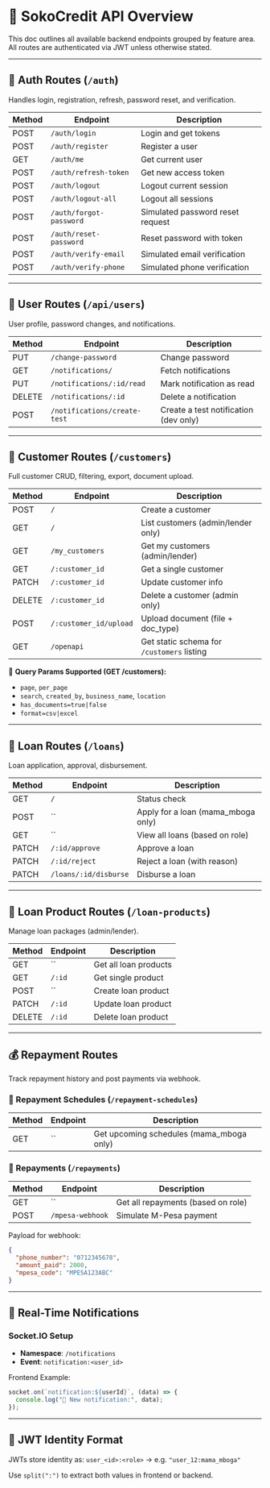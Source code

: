 # 🚀 **SokoCredit API Overview**

This doc outlines all available backend endpoints grouped by feature area. All routes are authenticated via JWT unless otherwise stated.

---

## 🔐 **Auth Routes** (`/auth`)

Handles login, registration, refresh, password reset, and verification.

| Method | Endpoint                | Description                      |
| ------ | ----------------------- | -------------------------------- |
| POST   | `/auth/login`           | Login and get tokens             |
| POST   | `/auth/register`        | Register a user                  |
| GET    | `/auth/me`              | Get current user                 |
| POST   | `/auth/refresh-token`   | Get new access token             |
| POST   | `/auth/logout`          | Logout current session           |
| POST   | `/auth/logout-all`      | Logout all sessions              |
| POST   | `/auth/forgot-password` | Simulated password reset request |
| POST   | `/auth/reset-password`  | Reset password with token        |
| POST   | `/auth/verify-email`    | Simulated email verification     |
| POST   | `/auth/verify-phone`    | Simulated phone verification     |

---

## 👤 **User Routes** (`/api/users`)

User profile, password changes, and notifications.

| Method | Endpoint                     | Description                           |
| ------ | ---------------------------- | ------------------------------------- |
| PUT    | `/change-password`           | Change password                       |
| GET    | `/notifications/`            | Fetch notifications                   |
| PUT    | `/notifications/:id/read`    | Mark notification as read             |
| DELETE | `/notifications/:id`         | Delete a notification                 |
| POST   | `/notifications/create-test` | Create a test notification (dev only) |

---

## 👥 **Customer Routes** (`/customers`)

Full customer CRUD, filtering, export, document upload.

| Method | Endpoint               | Description                                |
| ------ | ---------------------- | ------------------------------------------ |
| POST   | `/`                    | Create a customer                          |
| GET    | `/`                    | List customers (admin/lender only)         |
| GET    | `/my_customers`        | Get my customers (admin/lender)            |
| GET    | `/:customer_id`        | Get a single customer                      |
| PATCH  | `/:customer_id`        | Update customer info                       |
| DELETE | `/:customer_id`        | Delete a customer (admin only)             |
| POST   | `/:customer_id/upload` | Upload document (file + doc\_type)         |
| GET    | `/openapi`             | Get static schema for `/customers` listing |

📅 **Query Params Supported (GET /customers):**

* `page`, `per_page`
* `search`, `created_by`, `business_name`, `location`
* `has_documents=true|false`
* `format=csv|excel`

---

## 💸 **Loan Routes** (`/loans`)

Loan application, approval, disbursement.

| Method | Endpoint              | Description                         |
| ------ | --------------------- | ----------------------------------- |
| GET    | `/`                   | Status check                        |
| POST   | \`\`                  | Apply for a loan (mama\_mboga only) |
| GET    | \`\`                  | View all loans (based on role)      |
| PATCH  | `/:id/approve`        | Approve a loan                      |
| PATCH  | `/:id/reject`         | Reject a loan (with reason)         |
| PATCH  | `/loans/:id/disburse` | Disburse a loan                     |

---

## 🏦 **Loan Product Routes** (`/loan-products`)

Manage loan packages (admin/lender).

| Method | Endpoint | Description           |
| ------ | -------- | --------------------- |
| GET    | \`\`     | Get all loan products |
| GET    | `/:id`   | Get single product    |
| POST   | \`\`     | Create loan product   |
| PATCH  | `/:id`   | Update loan product   |
| DELETE | `/:id`   | Delete loan product   |

---

## 💰 **Repayment Routes**

Track repayment history and post payments via webhook.

### 📅 Repayment Schedules (`/repayment-schedules`)

| Method | Endpoint | Description                               |
| ------ | -------- | ----------------------------------------- |
| GET    | \`\`     | Get upcoming schedules (mama\_mboga only) |

### 📄 Repayments (`/repayments`)

| Method | Endpoint         | Description                        |
| ------ | ---------------- | ---------------------------------- |
| GET    | \`\`             | Get all repayments (based on role) |
| POST   | `/mpesa-webhook` | Simulate M-Pesa payment            |

Payload for webhook:

```json
{
  "phone_number": "0712345678",
  "amount_paid": 2000,
  "mpesa_code": "MPESA123ABC"
}
```

---

## 🔔 **Real-Time Notifications**

### Socket.IO Setup

* **Namespace**: `/notifications`
* **Event**: `notification:<user_id>`

Frontend Example:

```js
socket.on(`notification:${userId}`, (data) => {
  console.log("📢 New notification:", data);
});
```

---

## 🔐 **JWT Identity Format**

JWTs store identity as:
`user_<id>:<role>` → e.g. `"user_12:mama_mboga"`

Use `split(":")` to extract both values in frontend or backend.
